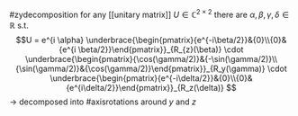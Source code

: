 #zydecomposition for any [[unitary matrix]] $U \in \mathbb{C}^{2 \times 2}$ there are $\alpha, \beta, \gamma, \delta \in \mathbb{R}$ s.t.$$U = e^{i \alpha} \underbrace{\begin{pmatrix}{e^{-i\beta/2}}&{0}\\{0}&{e^{i \beta/2}}\end{pmatrix}}_{R_{z}(\beta)} \cdot
\underbrace{\begin{pmatrix}{\cos(\gamma/2)}&{-\sin(\gamma/2)}\\{\sin(\gamma/2)}&{\cos(\gamma/2)}\end{pmatrix}}_{R_y(\gamma)} \cdot 
\underbrace{\begin{pmatrix}{e^{-i\delta/2}}&{0}\\{0}&{e^{i\delta/2}}\end{pmatrix}}_{R_z(\delta)} $$
-> decomposed into #axisrotations around $y$ and $z$